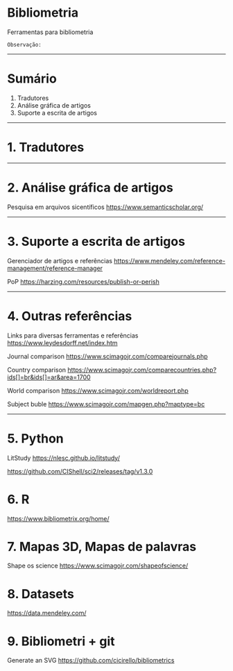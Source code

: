 # Bibliometria

Ferramentas para bibliometria

```
Observação:

```

---
# Sumário

1. Tradutores<br>
2. Análise gráfica de artigos<br>
3. Suporte a escrita de artigos<br>



---
# 1. Tradutores



---
# 2. Análise gráfica de artigos

Pesquisa em arquivos sicentíficos https://www.semanticscholar.org/

---
# 3. Suporte a escrita de artigos

Gerenciador de artigos e referências https://www.mendeley.com/reference-management/reference-manager

PoP https://harzing.com/resources/publish-or-perish

---
# 4. Outras referências

Links para diversas ferramentas e referências https://www.leydesdorff.net/index.htm

Journal comparison https://www.scimagojr.com/comparejournals.php 

Country comparison  https://www.scimagojr.com/comparecountries.php?ids[]=br&ids[]=ar&area=1700 

World comparison https://www.scimagojr.com/worldreport.php

Subject buble https://www.scimagojr.com/mapgen.php?maptype=bc


---
# 5. Python

LitStudy https://nlesc.github.io/litstudy/

https://github.com/CIShell/sci2/releases/tag/v1.3.0

# 6. R

https://www.bibliometrix.org/home/

# 7. Mapas 3D, Mapas de palavras

Shape os science https://www.scimagojr.com/shapeofscience/

# 8. Datasets

https://data.mendeley.com/

# 9. Bibliometri + git

Generate an SVG https://github.com/cicirello/bibliometrics



